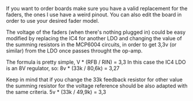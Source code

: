 If you want to order boards make sure you have a valid replacement for the faders, the ones I use have a weird pinout. You can also edit the board in order to use your desired fader model.

The voltage of the faders (when there's nothing plugged in) could be easy modified by replacing the IC4 for another LDO and changing the value of the summing resistors in the MCP6004 circuits, in order to get 3,3v (or similar) from the LDO once passes throught the op-amp.

The formula is pretty simple, V * (RFB / RIN) = 3,3 
In this case the IC4 LDO is an 8V regulator, so: 8v * (33k / 80,6k) = 3,27


Keep in mind that if you change the 33k feedback resistor for other value the summing resistor for the voltage reference should be also adapted with the same criteria. 5v * (33k / 49,9k) = 3,3
